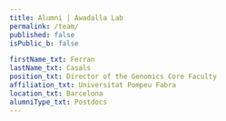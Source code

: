 ```yaml
---
title: Alumni | Awadalla Lab
permalink: /team/
published: false
isPublic_b: false

firstName_txt: Ferran
lastName_txt: Casals
position_txt: Director of the Genomics Core Faculty
affiliation_txt: Universitat Pompeu Fabra
location_txt: Barcelona
alumniType_txt: Postdocs
---
```

